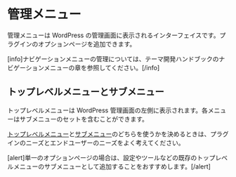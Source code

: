 <!--
# Administration Menus
-->

# 管理メニュー

<!--
Administration Menus are the interfaces displayed in WordPress Administration. They allow you to add option pages for your plugin.
-->

管理メニューは WordPress の管理画面に表示されるインターフェイスです。プラグインのオプションページを追加できます。

<!--
[info]For information on managing Navigation Menus, see the Navigation Menus chapter of the Theme Developer Handbook.[/info]
-->

[info]ナビゲーションメニューの管理については、テーマ開発ハンドブックのナビゲーションメニューの章を参照してください。[/info]

<!--
## Top-Level Menus and Sub-Menus
-->

## トップレベルメニューとサブメニュー

<!--
The Top-level menus are rendered along the left side of the WordPress Administration. Each menu may contain a set of Sub-menus.
-->

トップレベルメニューは WordPress 管理画面の左側に表示されます。各メニューはサブメニューのセットを含むことができます。

<!--
When deciding between [Top-level menus](https://developer.wordpress.org/plugins/administration-menus/top-level-menus/) and [Sub-menus](https://developer.wordpress.org/plugins/administration-menus/sub-menus/) think carefully about the needs of your plugin as well as the needs of your end users.
-->

[トップレベルメニュー](https://ja.wordpress.org/team/handbook/plugin-development/administration-menus/top-level-menus/)と[サブメニュー](https://ja.wordpress.org/team/handbook/plugin-development/administration-menus/sub-menus/)のどちらを使うかを決めるときは、プラグインのニーズとエンドユーザーのニーズをよく考えてください。

<!--
[alert]We recommend developers with a single option page to add it as Sub-menu to one of the existing Top-level menus; such as Settings or Tools.[/alert]
-->

[alert]単一のオプションページの場合は、設定やツールなどの既存のトップレベルメニューのサブメニューとして追加することをおすすめします。[/alert]
